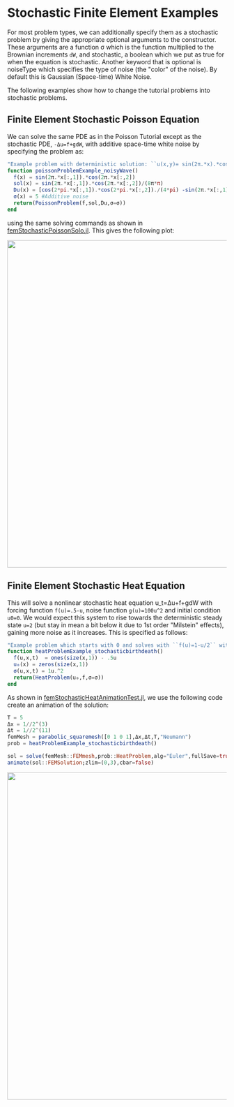 # Stochastic Finite Element Examples

For most problem types, we can additionally specify them as a stochastic
problem by giving the appropriate optional arguments to the constructor. These
arguments are a function σ which is the function multiplied to the Brownian
increments ``dW``, and stochastic, a boolean which we put as true for when the equation
is stochastic. Another keyword that is optional is noiseType which specifies the
type of noise (the "color" of the noise). By default this is Gaussian (Space-time)
White Noise.

The following examples show how to change the tutorial problems into stochastic problems.

## Finite Element Stochastic Poisson Equation

We can solve the same PDE as in the Poisson Tutorial except as the stochastic PDE,
 ``-Δu=f+gdW``, with additive space-time white noise by specifying the problem as:

```julia
"Example problem with deterministic solution: ``u(x,y)= sin(2π.*x).*cos(2π.*y)/(8π*π)``"
function poissonProblemExample_noisyWave()
  f(x) = sin(2π.*x[:,1]).*cos(2π.*x[:,2])
  sol(x) = sin(2π.*x[:,1]).*cos(2π.*x[:,2])/(8π*π)
  Du(x) = [cos(2*pi.*x[:,1]).*cos(2*pi.*x[:,2])./(4*pi) -sin(2π.*x[:,1]).*sin(2π.*x[:,2])./(4π)]
  σ(x) = 5 #Additive noise
  return(PoissonProblem(f,sol,Du,σ=σ))
end
```

using the same solving commands as shown in [femStochasticPoissonSolo.jl](https://github.com/ChrisRackauckas/DifferentialEquations.jl/tree/master/src/test/femStochasticPoissonSolo.jl).
This gives the following plot:

<img src="https://raw.githubusercontent.com/ChrisRackauckas/DifferentialEquations.jl/master/src/examples/introductionStochasticExample.png" width="750" align="middle" />

## Finite Element Stochastic Heat Equation

This will solve a nonlinear stochastic heat equation u_t=Δu+f+gdW with forcing function `f(u)=.5-u`,
noise function `g(u)=100u^2` and initial condition `u0=0`. We would expect this system
to rise towards the deterministic steady state `u=2` (but stay in mean a bit below
it due to 1st order "Milstein" effects), gaining more noise as it increases.
This is specified as follows:

```julia
"Example problem which starts with 0 and solves with ``f(u)=1-u/2`` with noise ``σ(u)=10u^2``"
function heatProblemExample_stochasticbirthdeath()
  f(u,x,t)  = ones(size(x,1)) - .5u
  u₀(x) = zeros(size(x,1))
  σ(u,x,t) = 1u.^2
  return(HeatProblem(u₀,f,σ=σ))
end
```

As shown in [femStochasticHeatAnimationTest.jl](https://github.com/ChrisRackauckas/DifferentialEquations.jl/tree/master/src/test/femStochasticHeatAnimationTest.jl),
we use the following code create an animation of the solution:

```julia
T = 5
Δx = 1//2^(3)
Δt = 1//2^(11)
femMesh = parabolic_squaremesh([0 1 0 1],Δx,Δt,T,"Neumann")
prob = heatProblemExample_stochasticbirthdeath()

sol = solve(femMesh::FEMmesh,prob::HeatProblem,alg="Euler",fullSave=true,solver="LU")
animate(sol::FEMSolution;zlim=(0,3),cbar=false)
```

<img src="https://raw.githubusercontent.com/ChrisRackauckas/DifferentialEquations.jl/master/src/examples/stochasticHeatAnimation.gif" width="750" align="middle" />
